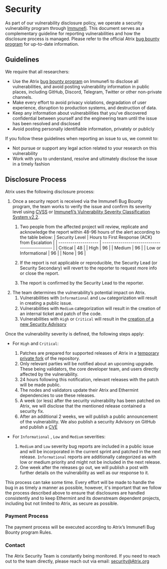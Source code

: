# Security

As part of our vulnerability disclosure policy, we operate a security vulnerability program through [Immunefi](https://immunefi.com/). This document serves as a complementary guideline for reporting vulnerabilities and how the disclosure process is managed. Please refer to the official Atrix [bug bounty program](https://immunefi.com/bounty/Atrix/) for up-to-date information.

## Guidelines

We require that all researchers:

- Use the Atrix [bug bounty program](https://immunefi.com/bounty/Atrix/) on Immunefi to disclose all vulnerabilities, and avoid posting vulnerability information in public places, including GitHub, Discord, Telegram, Twitter or other non-private channels.
- Make every effort to avoid privacy violations, degradation of user experience, disruption to production systems, and destruction of data.
- Keep any information about vulnerabilities that you’ve discovered confidential between yourself and the engineering team until the issue has been resolved and disclosed
- Avoid posting personally identifiable information, privately or publicly

If you follow these guidelines when reporting an issue to us, we commit to:

- Not pursue or support any legal action related to your research on this vulnerability
- Work with you to understand, resolve and ultimately disclose the issue in a timely fashion

## Disclosure Process

Atrix uses the following disclosure process:

1. Once a security report is received via the Immunefi Bug Bounty program, the team works to verify the issue and confirm its severity level using [CVSS](https://nvd.nist.gov/vuln-metrics/cvss) or [Immunefi’s Vulnerability Severity Classification System v2.2](https://immunefi.com/immunefi-vulnerability-severity-classification-system-v2-2/).
    1. Two people from the affected project will review, replicate and acknowledge the report within 48-96 hours of the alert according to the table below:
        | Security Level       | Hours to First Response (ACK) from Escalation |
        | -------------------- | --------------------------------------------- |
        | Critical             | 48                                            |
        | High                 | 96                                            |
        | Medium               | 96                                            |
        | Low or Informational | 96                                            |
        | None                 | 96                                            |

    2. If the report is not applicable or reproducible, the Security Lead (or Security Secondary) will revert to the reporter to request more info or close the report.
    3. The report is confirmed by the Security Lead to the reporter.
2. The team determines the vulnerability’s potential impact on Atrix.
    1. Vulnerabilities with `Informational` and `Low` categorization will result in creating a public issue.
    2. Vulnerabilities with `Medium` categorization will result in the creation of an internal ticket and patch of the code.
    3. Vulnerabilities with `High` or `Critical` will result in the [creation of a new Security Advisory](https://docs.github.com/en/code-security/repository-security-advisories/creating-a-repository-security-advisory)

Once the vulnerability severity is defined, the following steps apply:

- For `High` and `Critical`:
    1. Patches are prepared for supported releases of Atrix in a [temporary private fork](https://docs.github.com/en/code-security/repository-security-advisories/collaborating-in-a-temporary-private-fork-to-resolve-a-repository-security-vulnerability) of the repository.
    2. Only relevant parties will be notified about an upcoming upgrade. These being validators, the core developer team, and users directly affected by the vulnerability.
    3. 24 hours following this notification, relevant releases with the patch will be made public.
    4. The nodes and validators update their Atrix and Ethermint dependencies to use these releases.
    5. A week (or less) after the security vulnerability has been patched on Atrix, we will disclose that the mentioned release contained a security fix.
    6. After an additional 2 weeks, we will publish a public announcement of the vulnerability. We also publish a security Advisory on GitHub and publish a [CVE](https://en.wikipedia.org/wiki/Common_Vulnerabilities_and_Exposures)

- For `Informational` , `Low` and `Medium` severities:
    1. `Medium` and `Low` severity bug reports are included in a public issue and will be incorporated in the current sprint and patched in the next release. `Informational` reports are additionally categorized as with low or medium priority and might not be included in the next release.
    2. One week after the releases go out, we will publish a post with further details on the vulnerability as well as our response to it.

This process can take some time. Every effort will be made to handle the bug in as timely a manner as possible, however, it's important that we follow the process described above to ensure that disclosures are handled consistently and to keep Ethermint and its downstream dependent projects, including but not limited to Atrix, as secure as possible.

### Payment Process

The payment process will be executed according to Atrix’s Immunefi Bug Bounty program Rules.

### Contact

The Atrix Security Team is constantly being monitored. If you need to reach out to the team directly, please reach out via email: [security@Atrix.org](mailto:security@Atrix.org)
